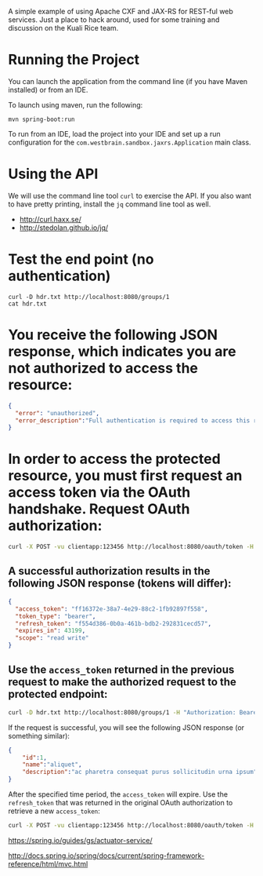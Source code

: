 A simple example of using Apache CXF and JAX-RS for REST-ful web services. Just a place to hack around, used for some training and discussion on the Kuali Rice team.

# Running the Project

You can launch the application from the command line (if you have Maven installed) or from an IDE.

To launch using maven, run the following:

```
mvn spring-boot:run
```

To run from an IDE, load the project into your IDE and set up a run configuration for the ```com.westbrain.sandbox.jaxrs.Application``` main class.

# Using the API

We will use the command line tool ```curl``` to exercise the API. If you also want to have pretty printing, install the ```jq``` command line tool as well.

* http://curl.haxx.se/
* http://stedolan.github.io/jq/

# Test the end point (no authentication)

```
curl -D hdr.txt http://localhost:8080/groups/1
cat hdr.txt
```

# You receive the following JSON response, which indicates you are not authorized to access the resource:

```json
{
  "error": "unauthorized",
  "error_description":"Full authentication is required to access this resource"
}
```

# In order to access the protected resource, you must first request an access token via the OAuth handshake. Request OAuth authorization:

```sh
curl -X POST -vu clientapp:123456 http://localhost:8080/oauth/token -H "Accept: application/json" -d "password=password1&username=username1&grant_type=password&scope=read%20write&client_secret=123456&client_id=clientapp"
```

## A successful authorization results in the following JSON response (tokens will differ):

```json
{
  "access_token": "ff16372e-38a7-4e29-88c2-1fb92897f558",
  "token_type": "bearer",
  "refresh_token": "f554d386-0b0a-461b-bdb2-292831cecd57",
  "expires_in": 43199,
  "scope": "read write"
}
```

## Use the `access_token` returned in the previous request to make the authorized request to the protected endpoint:

```sh
curl -D hdr.txt http://localhost:8080/groups/1 -H "Authorization: Bearer 649e4a31-21a8-41a8-b655-c1d90935240c"
```

If the request is successful, you will see the following JSON response (or something similar):

```json
{
    "id":1,
    "name":"aliquet",
    "description":"ac pharetra consequat purus sollicitudin urna ipsum"
}

```

After the specified time period, the `access_token` will expire. Use the `refresh_token` that was returned in the original OAuth authorization to retrieve a new `access_token`:

```sh
curl -X POST -vu clientapp:123456 http://localhost:8080/oauth/token -H "Accept: application/json" -d "grant_type=refresh_token&refresh_token=f554d386-0b0a-461b-bdb2-292831cecd57&client_secret=123456&client_id=clientapp"
```



https://spring.io/guides/gs/actuator-service/

http://docs.spring.io/spring/docs/current/spring-framework-reference/html/mvc.html